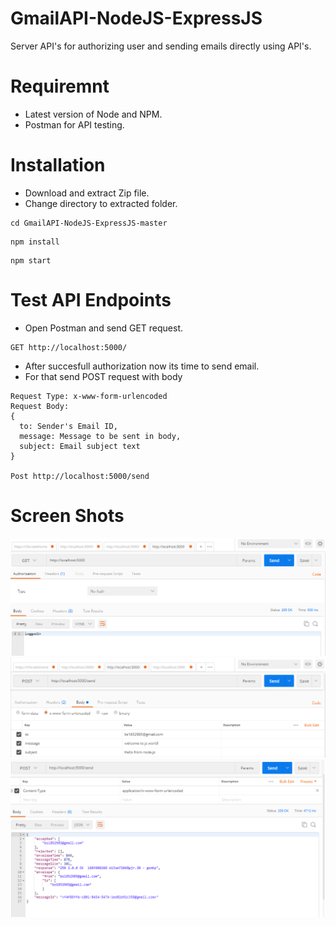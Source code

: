 # GmailAPI-NodeJS-ExpressJS
Server API's for authorizing user and sending emails directly using API's.

# Requiremnt
- Latest version of Node and NPM.
- Postman for API testing.

# Installation
- Download and extract Zip file.
- Change directory to extracted folder.
```
cd GmailAPI-NodeJS-ExpressJS-master
```
```
npm install
```
```
npm start
```
# Test API Endpoints
- Open Postman and send GET request.
```
GET http://localhost:5000/
```
-  After succesfull authorization now its time to send email.
-  For that send POST request with body
```
Request Type: x-www-form-urlencoded
Request Body:
{
  to: Sender's Email ID,
  message: Message to be sent in body,
  subject: Email subject text
}

Post http://localhost:5000/send
```
# Screen Shots
![](Screenshot/1.PNG)
![](Screenshot/2.PNG)
![](Screenshot/3.PNG)


